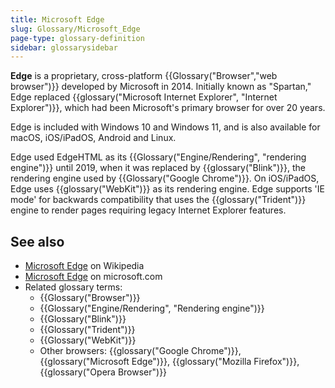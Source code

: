 ```yaml
---
title: Microsoft Edge
slug: Glossary/Microsoft_Edge
page-type: glossary-definition
sidebar: glossarysidebar
---
```


**Edge** is a proprietary, cross-platform {{Glossary("Browser","web browser")}} developed by Microsoft in 2014. Initially known as "Spartan," Edge replaced {{glossary("Microsoft Internet Explorer", "Internet Explorer")}}, which had been Microsoft's primary browser for over 20 years.

Edge is included with Windows 10 and Windows 11, and is also available for macOS, iOS/iPadOS, Android and Linux.

Edge used EdgeHTML as its {{Glossary("Engine/Rendering", "rendering engine")}} until 2019, when it was replaced by {{glossary("Blink")}}, the rendering engine used by {{Glossary("Google Chrome")}}. On iOS/iPadOS, Edge uses {{glossary("WebKit")}} as its rendering engine. Edge supports 'IE mode' for backwards compatibility that uses the {{glossary("Trident")}} engine to render pages requiring legacy Internet Explorer features.

## See also

- [Microsoft Edge](https://en.wikipedia.org/wiki/Microsoft_Edge) on Wikipedia
- [Microsoft Edge](https://www.microsoft.com/en-us/edge) on microsoft.com
- Related glossary terms:
  - {{Glossary("Browser")}}
  - {{Glossary("Engine/Rendering", "Rendering engine")}}
  - {{Glossary("Blink")}}
  - {{Glossary("Trident")}}
  - {{Glossary("WebKit")}}
  - Other browsers: {{glossary("Google Chrome")}}, {{glossary("Microsoft Edge")}}, {{glossary("Mozilla Firefox")}}, {{glossary("Opera Browser")}}
